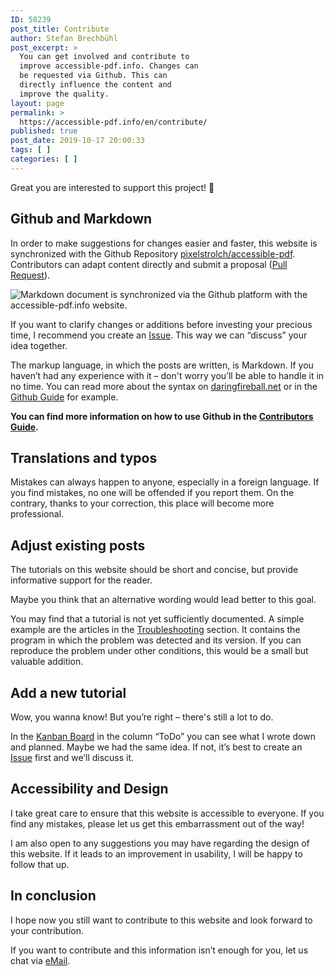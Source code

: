 ```yaml
---
ID: 58239
post_title: Contribute
author: Stefan Brechbühl
post_excerpt: >
  You can get involved and contribute to
  improve accessible-pdf.info. Changes can
  be requested via Github. This can
  directly influence the content and
  improve the quality.
layout: page
permalink: >
  https://accessible-pdf.info/en/contribute/
published: true
post_date: 2019-10-17 20:00:33
tags: [ ]
categories: [ ]
---
```

Great you are interested to support this project! 🎉

## Github and Markdown

In order to make suggestions for changes easier and faster, this website is synchronized with the Github Repository [pixelstrolch/accessible-pdf](https://github.com/pixelstrolch/accessible-pdf). Contributors can adapt content directly and submit a proposal ([Pull Request](https://github.com/pixelstrolch/accessible-pdf/pulls)).

![Markdown document is synchronized via the Github platform with the accessible-pdf.info website.](https://accessible-pdf.info/content/uploads/homepage-teaser-sync.png)

If you want to clarify changes or additions before investing your precious time, I recommend you create an [Issue](https://github.com/pixelstrolch/accessible-pdf/issues). This way we can “discuss” your idea together.

The markup language, in which the posts are written, is Markdown. If you haven’t had any experience with it – don't worry you’ll be able to handle it in no time. You can read more about the syntax on [daringfireball.net](https://daringfireball.net/projects/markdown/) or in the [Github Guide](https://guides.github.com/features/mastering-markdown/) for example.

**You can find more information on how to use Github in the [Contributors Guide](https://github.com/pixelstrolch/accessible-pdf/blob/master/CONTRIBUTING.md).**

## Translations and typos

Mistakes can always happen to anyone, especially in a foreign language. If you find mistakes, no one will be offended if you report them. On the contrary, thanks to your correction, this place will become more professional.

## Adjust existing posts

The tutorials on this website should be short and concise, but provide informative support for the reader.

Maybe you think that an alternative wording would lead better to this goal.

You may find that a tutorial is not yet sufficiently documented. A simple example are the articles in the [Troubleshooting](https://accessible-pdf.info/en/tutorials/) section. It contains the program in which the problem was detected and its version. If you can reproduce the problem under other conditions, this would be a small but valuable addition.

## Add a new tutorial

Wow, you wanna know! But you’re right – there's still a lot to do.

In the [Kanban Board](https://github.com/pixelstrolch/accessible-pdf/projects/1) in the column “ToDo” you can see what I wrote down and planned. Maybe we had the same idea. If not, it’s best to create an [Issue](https://github.com/pixelstrolch/accessible-pdf/issues) first and we’ll discuss it.

## Accessibility and Design

I take great care to ensure that this website is accessible to everyone. If you find any mistakes, please let us get this embarrassment out of the way!

I am also open to any suggestions you may have regarding the design of this website. If it leads to an improvement in usability, I will be happy to follow that up. 

## In conclusion

I hope now you still want to contribute to this website and look forward to your contribution.

If you want to contribute and this information isn’t enough for you, let us chat via [eMail](mailto:mail@accessible-pdf.info).